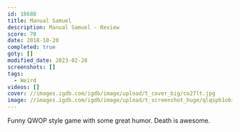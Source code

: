 ```yaml
---
id: 18688
title: Manual Samuel
description: Manual Samuel - Review
score: 70
date: 2018-10-20
completed: true
goty: []
modified_date: 2023-02-28
screenshots: []
tags:
  - Weird
videos: []
cover: //images.igdb.com/igdb/image/upload/t_cover_big/co27lt.jpg
image: //images.igdb.com/igdb/image/upload/t_screenshot_huge/qlqspb1obiwhupzlqjsv.jpg
---
```

Funny QWOP style game with some great humor. Death is awesome.